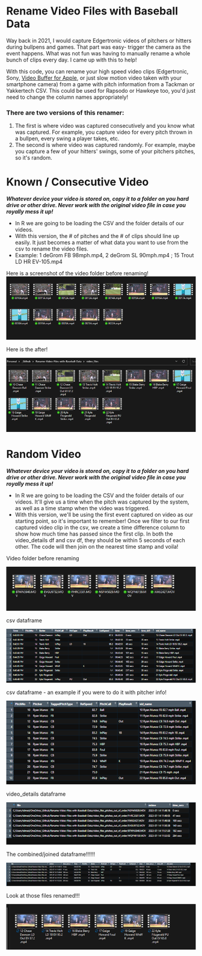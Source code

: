 # Rename Video Files with Baseball Data
Way back in 2021, I would capture Edgertronic videos of pitchers or hitters during bullpens and games. That part was easy- trigger the camera as the event happens. What was not fun was having to manually rename a whole bunch of clips every day. I came up with this to help!

With this code, you can rename your high speed video clips (Edgertronic, Sony, [Video Buffer for Apple](https://apps.apple.com/us/app/video-buffer-clip-prerecorder/id1331747164), or just slow motion video taken with your smartphone camera) from a game with pitch information from a Tackman or Yakkertech CSV. This could be used for Rapsodo or Hawkeye too, you'd just need to change the column names appropriately! 
 
 ### There are two versions of this renamer: 
 1. The first is where video was captured consecutively and you know what was captured. For example, you capture video for every pitch thrown in a bullpen, every swing a player takes, etc.
 2. The second is where video was captured randomly. For example, maybe you capture a few of your hitters' swings, some of your pitchers pitches, so it's random.

# Known / Consecutive Video
**_Whatever device your video is stored on, copy it to a folder on you hard drive or other drive. Never work with the original video file in case you royally mess it up!_**
- In R we are going to be loading the CSV and the folder details of our videos. 
- With this version, the # of pitches and the # of clips should line up easily. It just becomes a matter of what data you want to use from the csv to rename the video files.
- Example: 1 deGrom FB 98mph.mp4, 2 deGrom SL 90mph.mp4 ; 15 Trout LD HR EV-105.mp4


Here is a screenshot of the video folder before renaming!
![](https://github.com/tony-baseball/Rename-Video-Files-with-Baseball-Data/blob/main/_Known%20Pitches/video%20folder%201%20after%20rename.png)





Here is the after!

![](https://github.com/tony-baseball/Rename-Video-Files-with-Baseball-Data/blob/main/_Known%20Pitches/video%20folder%202%20after%20rename.png)

# Random Video
**_Whatever device your video is stored on, copy it to a folder on you hard drive or other drive. Never work with the original video file in case you royally mess it up!_**
- In R we are going to be loading the CSV and the folder details of our videos. It'll give us a time when the pitch was captured by the system, as well as a time stamp when the video was triggered.
- With this version, we'll be using the first event captured on video as our starting point, so it's important to remember! Once we filter to our first captured video clip in the csv, we create a time difference column to show how much time has passed since the first clip. In both the video_details df and csv df, they should be within 5 seconds of each other. The code will then join on the nearest time stamp and voila!

Video folder before renaming

![](https://github.com/tony-baseball/Rename-Video-Files-with-Baseball-Data/blob/main/_Random%20Pitches/video%20folder%201%20before%20rename.png)

csv dataframe

![](https://github.com/tony-baseball/Rename-Video-Files-with-Baseball-Data/blob/main/_Random%20Pitches/df%201%20csv_rename.png)

csv dataframe - an example if you were to do it with pitcher info!

![](https://github.com/tony-baseball/Rename-Video-Files-with-Baseball-Data/blob/main/_Random%20Pitches/df%201%20csv_rename%20pitcher.png)

video_details dataframe 

![](https://github.com/tony-baseball/Rename-Video-Files-with-Baseball-Data/blob/main/_Random%20Pitches/df%202%20video_details.png)

The combined/joined dataframe!!!!!!

![](https://github.com/tony-baseball/Rename-Video-Files-with-Baseball-Data/blob/main/_Random%20Pitches/df%203%20combined.png)


Look at those files renamed!!!

![](https://github.com/tony-baseball/Rename-Video-Files-with-Baseball-Data/blob/main/_Random%20Pitches/video%20folder%202%20after%20rename.png)
